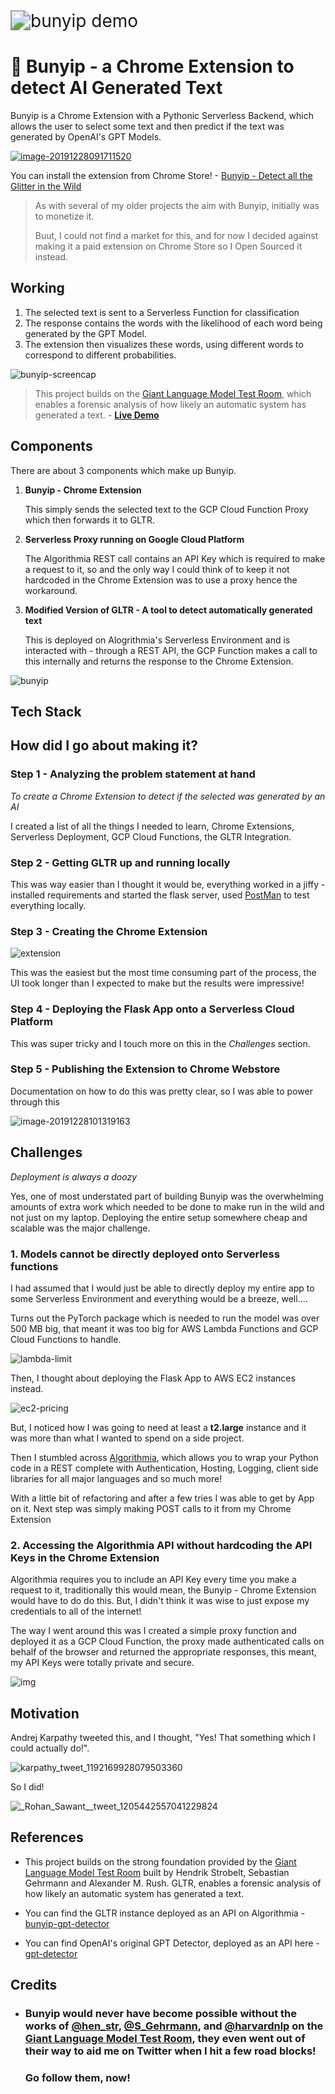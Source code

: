 <img src="images/bunyip.gif" alt="bunyip demo" style="zoom:200%;" />

# 🦄 Bunyip - a Chrome Extension to detect AI Generated Text

Bunyip is a Chrome Extension with a Pythonic Serverless Backend, which allows the user to select some text and then predict if the text was generated by OpenAI's GPT Models.

[![image-20191228091711520](images/chrome-store.png)](https://chrome.google.com/webstore/detail/bunyip-detect-all-the-gli/liabgjpmjmfddkengbpenbnmmidjddhd)

You can install the extension from Chrome Store! -  [Bunyip - Detect all the Glitter in the Wild](https://chrome.google.com/webstore/detail/bunyip-detect-all-the-gli/liabgjpmjmfddkengbpenbnmmidjddhd)

> As with several of my older projects the aim with Bunyip, initially was to monetize it. 
>
> Buut, I could not find a market for this, and for now I decided against making it a paid extension on Chrome Store so I Open Sourced it instead.

## Working

1. The selected text is sent to a Serverless Function for classification
2. The response contains the words with the likelihood of each word being generated by the GPT Model.
3. The extension then visualizes these words, using different words to correspond to different probabilities.

![bunyip-screencap](images/bunyip-screencap.jpg)

>  This project builds on the [Giant Language Model Test Room](https://github.com/HendrikStrobelt/detecting-fake-text), which enables a forensic analysis of how likely an automatic system has generated a text. - **[Live Demo](http://gltr.io/)**

## Components

There are about 3 components which make up Bunyip.

1. **Bunyip - Chrome Extension** 

   This simply sends the selected text to the GCP Cloud Function Proxy which then forwards it to GLTR.

2. **Serverless Proxy running on Google Cloud Platform**

   The Algorithmia REST call contains an API Key which is required to make a request to it, so and the only way I could think of to keep it not hardcoded in the Chrome Extension was to use a proxy hence the workaround.

3. **Modified Version of GLTR -  A tool to detect automatically generated text**

   This is deployed on Alogrithmia's Serverless Environment and is interacted with - through a REST API, the GCP Function makes a call to this internally and returns the response to the Chrome Extension.

![bunyip](images/bunyip.png)



## Tech Stack



## How did I go about making it?

### Step 1 - Analyzing the problem statement at hand

*To create a Chrome Extension to detect if the selected was generated by an AI*

I created a list of all the things I needed to learn, Chrome Extensions, Serverless Deployment, GCP Cloud Functions, the GLTR Integration.

### Step 2 - Getting GLTR up and running locally

This was way easier than I thought it would be, everything worked in a jiffy - installed requirements and started the flask server, used [PostMan](https://www.getpostman.com/) to test everything locally.

### Step 3 - Creating the Chrome Extension

![extension](images/extension.png)

This was the easiest but the most time consuming part of the process, the UI took longer than I expected to make but the results were impressive!

### Step 4 - Deploying the  Flask App onto a Serverless Cloud Platform

This was super tricky and I touch more on this in the *Challenges* section.

### Step 5 - Publishing the Extension to Chrome Webstore

Documentation on how to do this was pretty clear, so I was able to power through this

![image-20191228101319163](images/dashboard-web.png)



## Challenges

_Deployment is always a doozy_

Yes, one of most understated part of building Bunyip was the overwhelming amounts of extra work which needed to be done to make run in the wild and not just on my laptop. Deploying the entire setup somewhere cheap and scalable was the major challenge.

### 1. Models cannot be directly deployed onto Serverless functions

I had assumed that I would just be able to directly deploy my entire app to some Serverless Environment and everything would be a breeze, well....

Turns out the PyTorch package which is needed to run the model was over 500 MB big, that meant it was too big for AWS Lambda Functions and GCP Cloud Functions to handle. 

![lambda-limit](images/lambda-limit.png)

Then, I thought about deploying the Flask App to AWS EC2 instances instead. 

![ec2-pricing](images/ec2-pricing.png)

But, I noticed how I was going to need at least a **t2.large** instance and it was more than what I wanted to spend on a side project.

Then I stumbled across [Algorithmia](https://algorithmia.com/), which allows you to wrap your Python code in a REST complete with Authentication, Hosting, Logging, client side libraries for all major languages and so much more!

With a little bit of refactoring and after a few tries I was able to get by App on it. Next step was simply making POST calls to it from my Chrome Extension

### 2. Accessing the Algorithmia API without hardcoding the API Keys in the Chrome Extension

Algorithmia requires you to include an API Key every time you make a request to it, traditionally this would mean, the Bunyip - Chrome Extension would have to do do this. But, I didn't think it was wise to just expose my credentials to all of the internet!

The way I went around this was I created a simple proxy function and deployed it as a GCP Cloud Function, the proxy made authenticated calls on behalf of the browser and returned the appropriate responses, this meant, my API Keys were totally private and secure.

![img](images/proxy-dia.png)



## Motivation

Andrej Karpathy tweeted this, and I thought, "Yes! That something which I could actually do!".

![karpathy_tweet_1192169928079503360](images/karpathy_tweet_1192169928079503360.jpg)

So I did!

![_Rohan_Sawant__tweet_1205442557041229824](images/_Rohan_Sawant__tweet_1205442557041229824.jpg)

## References

* This project builds on the strong foundation provided by the [Giant Language Model Test Room](https://github.com/HendrikStrobelt/detecting-fake-text) built by Hendrik Strobelt, Sebastian Gehrmann and Alexander M. Rush. GLTR, enables a forensic analysis of how likely an automatic system has generated a text.

* You can find the GLTR instance deployed as an API on Algorithmia - [bunyip-gpt-detector](https://algorithmia.com/algorithms/ct83/bunyip_gpt_detector)

* You can find OpenAI's original GPT Detector, deployed as an API here - [gpt-detector](https://algorithmia.com/algorithms/ct83/gpt_detector)




## Credits

* ### Bunyip would never have become possible without the works of  [@hen_str](https://twitter.com/hen_str), [@S_Gehrmann](https://twitter.com/S_Gehrmann), and [@harvardnlp](https://twitter.com/harvardnlp) on the  [Giant Language Model Test Room](https://github.com/HendrikStrobelt/detecting-fake-text), they even went out of  their way to aid me on Twitter when I hit a few road blocks! 

  ###    Go follow them, now!